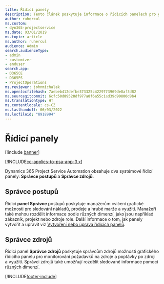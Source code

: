 ```yaml
---
title: Řídicí panely
description: Tento článek poskytuje informace o řídicích panelech pro generování sestav, které jsou součástí Dynamics 365 Project Service Automation.
author: ruhercul
ms.custom:
- dyn365-projectservice
ms.date: 03/01/2019
ms.topic: article
ms.author: ruhercul
audience: Admin
search.audienceType:
- admin
- customizer
- enduser
search.app:
- D365CE
- D365PS
- ProjectOperations
ms.reviewer: johnmichalak
ms.openlocfilehash: 7aebeb412defbe373325c4229773969de8af3d82
ms.sourcegitcommit: 6cfc50d89528df977a8f6a55c1ad39d99800d9b4
ms.translationtype: HT
ms.contentlocale: cs-CZ
ms.lasthandoff: 06/03/2022
ms.locfileid: "8918994"
---
```

# <a name="dashboards"></a>Řídicí panely

[!include [banner](../includes/psa-now-project-operations.md)]

[!INCLUDE[cc-applies-to-psa-app-3.x](../includes/cc-applies-to-psa-app-3x.md)]

Dynamics 365 Project Service Automation obsahuje dva systémové řídicí panely: **Správce postupů** a **Správce zdrojů**.

## <a name="practice-manager"></a>Správce postupů 

Řídicí **panel Správce** postupů poskytuje manažerům cvičení grafické možnosti pro sledování nákladů, prodeje a hrubé marže a využití. Manažeři také mohou rozdělit informace podle různých dimenzí, jako jsou například zákazník, projekt nebo zdroje role. Další informace o tom, jak panely vytvořit a upravit viz [Vytvoření nebo úprava řídicích panelů](/dynamics365/customerengagement/on-premises/customize/create-edit-dashboards).

## <a name="resource-manager"></a>Správce zdrojů 

Řídicí panel **Správce zdrojů** poskytuje správcům zdrojů možnosti grafického řídicího panelu pro monitorování požadavků na zdroje a poptávky po zdroji a využití. Správci zdrojů také umožňují rozdělit sledované informace pomocí různých dimenzí.


[!INCLUDE[footer-include](../includes/footer-banner.md)]
